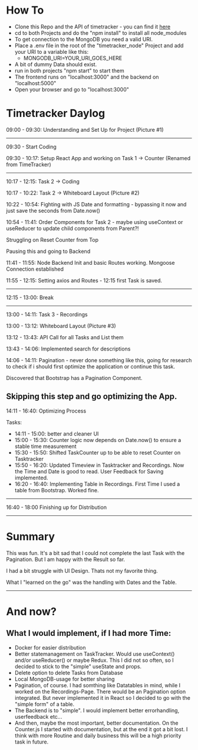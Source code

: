 # How To

- Clone this Repo and the API of timetracker - you can find it [here](https://github.com/chamabreu/timetracker_node)
- cd to both Projects and do the "npm install" to install all node_modules
- To get connection to the MongoDB you need a valid URI.
- Place a .env file in the root of the "timetracker_node" Project and add your URI to a variable like this:
  - MONGODB_URI=YOUR_URI_GOES_HERE
- A bit of dummy Data should exist.
- run in both projects "npm start" to start them
- The frontend runs on "localhost:3000" and the backend on "localhost:5000"
- Open your browser and go to "localhost:3000"


# Timetracker Daylog

09:00 - 09:30: Understanding and Set Up for Project (Picture #1)

---

09:30 - Start Coding

09:30 - 10:17: Setup React App and working on Task 1 -> Counter (Renamed from TimeTracker)

---

 10:17 - 12:15: Task 2 -> Coding

10:17 - 10:22: Task 2 -> Whiteboard Layout (Picture #2)

10:22 - 10:54: Fighting with JS Date and formatting - bypassing it now and just save the seconds from Date.now()

10:54 - 11:41: Order Components for Task 2 - maybe using useContext or useReducer to update child components from Parent?!

Struggling on Reset Counter from Top

Pausing this and going to Backend

11:41 - 11:55: Node Backend Init and basic Routes working. Mongoose Connection established

11:55 - 12:15: Setting axios and Routes - 12:15 first Task is saved.

---
 12:15 - 13:00: Break

---
 13:00 - 14:11: Task 3 - Recordings

13:00 - 13:12: Whiteboard Layout (Picture #3)

13:12 - 13:43: API Call for all Tasks and List them

13:43 - 14:06: Implemented search for descriptions

14:06 - 14:11: Pagination - never done something like this, going for research to check if i should first optimize the application or continue this task.

Discovered that Bootstrap has a Pagination Component.

Skipping this step and go optimizing the App.
---
 14:11 - 16:40: Optimizing Process

Tasks:

- 14:11 - 15:00: better and cleaner UI
- 15:00 - 15:30: Counter logic now depends on Date.now() to ensure a stable time measurement
- 15:30 - 15:50: Shifted TaskCounter up to be able to reset Counter on Tasktracker
- 15:50 - 16:20: Updated Timeview in Tasktracker and Recordings. Now the Time and Date is good to read. User Feedback for Saving implemented.
- 16:20 - 16:40: Implementing Table in Recordings. First Time I used a table from Bootstrap. Worked fine.
---
 16:40 - 18:00 Finishing up for Distribution

---

# Summary

This was fun. It's a bit sad that I could not complete the last Task with the Pagination. But I am happy with the Result so far.

I had a bit struggle with UI Design. Thats not my favorite thing.

What I "learned on the go" was the handling with Dates and the Table.

---

# And now?

## What I would implement, if I had more Time:

- Docker for easier distribution
- Better statemanagement on TaskTracker. Would use useContext() and/or useReducer() or maybe Redux. This I did not so often, so I decided to stick to the "simple" useState and props.
- Delete option to delete Tasks from Database
- Local MongoDB-usage for better sharing
- Pagination, of course. I had somthing like Datatables in mind, while I worked on the Recordings-Page. There would be an Pagination option integrated. But never implemented it in React so I decided to go with the "simple form" of a table.
- The Backend is to "simple". I would implement better errorhandling, userfeedback etc...
- And then, maybe the most important, better documentation. On the Counter.js I started with documentation, but at the end it got a bit lost. I think with more Routine and daily business this will be a high priority task in future.